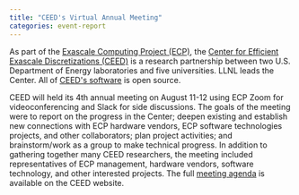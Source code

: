 ```yaml
---
title: "CEED's Virtual Annual Meeting"
categories: event-report
---
```


As part of the [Exascale Computing Project (ECP)](https://www.exascaleproject.org/), the [Center for Efficient Exascale Discretizations (CEED)](https://ceed.exascaleproject.org/) is a research partnership between two U.S. Department of Energy laboratories and five universities. LLNL leads the Center. All of [CEED's software](https://github.com/ceed/) is open source.

CEED will held its 4th annual meeting on August 11-12 using ECP Zoom for videoconferencing and Slack for side discussions. The goals of the meeting were to report on the progress in the Center; deepen existing and establish new connections with ECP hardware vendors, ECP software technologies projects, and other collaborators; plan project activities; and brainstorm/work as a group to make technical progress. In addition to gathering together many CEED researchers, the meeting included representatives of ECP management, hardware vendors, software technology, and other interested projects. The full [meeting agenda](https://ceed.exascaleproject.org/ceed4am/) is available on the CEED website.
